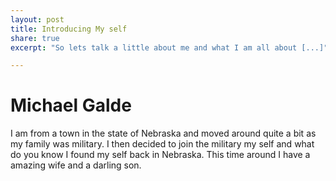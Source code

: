 ```yaml
---
layout: post
title: Introducing My self
share: true
excerpt: "So lets talk a little about me and what I am all about [...]"

---
```



# Michael Galde


I am from a town in the state of Nebraska and moved around quite a bit as my family was military. I then decided to join the military my self and what do you know I found my self back in Nebraska. This time around I have a amazing wife and a darling son. 
